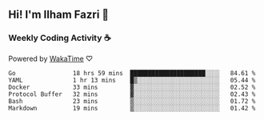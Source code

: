 ## Hi! I'm Ilham Fazri 👋

### Weekly Coding Activity ☕
Powered by [WakaTime](https://wakatime.com/) ♡
<!--START_SECTION:waka-->

```text
Go                18 hrs 59 mins  █████████████████████░░░░   84.61 %
YAML              1 hr 13 mins    █▒░░░░░░░░░░░░░░░░░░░░░░░   05.44 %
Docker            33 mins         ▓░░░░░░░░░░░░░░░░░░░░░░░░   02.52 %
Protocol Buffer   32 mins         ▓░░░░░░░░░░░░░░░░░░░░░░░░   02.43 %
Bash              23 mins         ▒░░░░░░░░░░░░░░░░░░░░░░░░   01.72 %
Markdown          19 mins         ▒░░░░░░░░░░░░░░░░░░░░░░░░   01.42 %
```

<!--END_SECTION:waka-->
